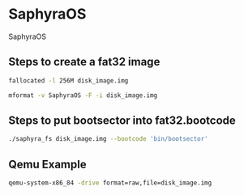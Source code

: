 # SaphyraOS
SaphyraOS

## Steps to create a fat32 image
```bash
fallocated -l 256M disk_image.img
```

```bash
mformat -v SaphyraOS -F -i disk_image.img
```

## Steps to put bootsector into fat32.bootcode 
```bash
./saphyra_fs disk_image.img --bootcode 'bin/bootsector'
```

## Qemu Example
```bash
qemu-system-x86_84 -drive format=raw,file=disk_image.img
```
